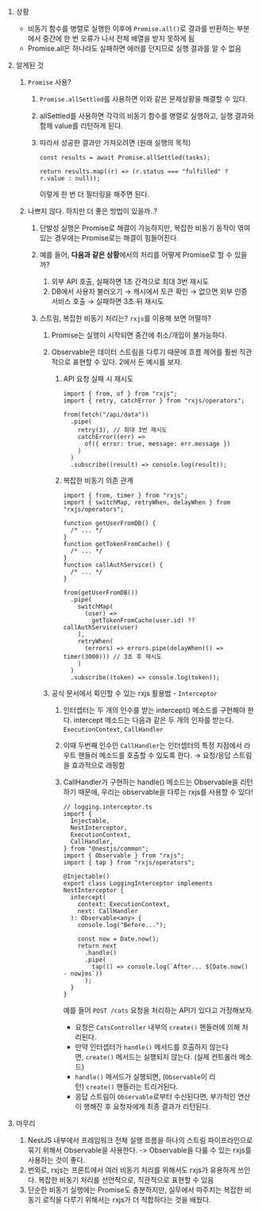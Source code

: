 1. 상황
   - 비동기 함수를 병렬로 실행한 이후에 `Promise.all()`로 결과를 반환하는 부분에서 중간에 한 번 오류가 나서 전체 배열을 받지 못하게 됨
   - Promise.all은 하나라도 실패하면 에러를 던지므로 실행 결과를 알 수 없음
2. 알게된 것

   1. `Promise` 사용?

      1. `Promise.allSettled`를 사용하면 이와 같은 문제상황을 해결할 수 있다.
      2. allSettled를 사용하면 각각의 비동기 함수를 병렬로 실행하고, 실행 결과와 함께 value를 리턴하게 된다.
      3. 따라서 성공한 결과만 가져오려면 (원래 실행의 목적)

         ```tsx
         const results = await Promise.allSettled(tasks);

         return results.map((r) => (r.status === "fulfilled" ? r.value : null));
         ```

         이렇게 한 번 더 필터링을 해주면 된다.

   2. 나쁘지 않다. 하지만 더 좋은 방법이 있을까..?

      1. 단발성 실행은 Promise로 해결이 가능하지만, 복잡한 비동기 동작이 엮여 있는 경우에는 Promise로는 해결이 힘들어진다.
      2. 예를 들어, **다음과 같은 상황**에서의 처리를 어떻게 Promise로 할 수 있을까?
         1. 외부 API 호출, 실패하면 1초 간격으로 최대 3번 재시도
         2. DB에서 사용자 불러오기 → 캐시에서 토큰 확인 → 없으면 외부 인증 서비스 호출 → 실패하면 3초 뒤 재시도
      3. 스트림, 복잡한 비동기 처리는? `rxjs`를 이용해 보면 어떨까?

         1. Promise는 실행이 시작되면 중간에 취소/개입이 불가능하다.
         2. Observable은 데이터 스트림을 다루기 때문에 흐름 제어를 훨씬 직관적으로 표현할 수 있다. 2에서 든 예시를 보자.

            1. API 요청 실패 시 재시도

               ```tsx
               import { from, of } from "rxjs";
               import { retry, catchError } from "rxjs/operators";

               from(fetch("/api/data"))
                 .pipe(
                   retry(3), // 최대 3번 재시도
                   catchError((err) =>
                     of({ error: true, message: err.message })
                   )
                 )
                 .subscribe((result) => console.log(result));
               ```

            2. 복잡한 비동기 의존 관계

               ```tsx
               import { from, timer } from "rxjs";
               import { switchMap, retryWhen, delayWhen } from "rxjs/operators";

               function getUserFromDB() {
                 /* ... */
               }
               function getTokenFromCache() {
                 /* ... */
               }
               function callAuthService() {
                 /* ... */
               }

               from(getUserFromDB())
                 .pipe(
                   switchMap(
                     (user) =>
                       getTokenFromCache(user.id) ?? callAuthService(user)
                   ),
                   retryWhen(
                     (errors) => errors.pipe(delayWhen(() => timer(3000))) // 3초 후 재시도
                   )
                 )
                 .subscribe((token) => console.log(token));
               ```

         3. 공식 문서에서 확인할 수 있는 rxjs 활용법 - `Interceptor`

            1. 인터셉터는 두 개의 인수를 받는 intercept() 메소드를 구현해야 한다. intercept 메소드는 다음과 같은 두 개의 인자를 받는다. `ExecutionContext`, `CallHandler`
            2. 이때 두번째 인수인 `CallHandler`는 인터셉터의 특정 지점에서 라우트 핸들러 메소드를 호출할 수 있도록 한다. → 요청/응답 스트림을 효과적으로 래핑함
            3. CallHandler가 구현하는 handle() 메소드는 Observable을 리턴하기 때문에, 우리는 observable을 다루는 rxjs를 사용할 수 있다!

               ```tsx
               // logging.interceptor.ts
               import {
                 Injectable,
                 NestInterceptor,
                 ExecutionContext,
                 CallHandler,
               } from "@nestjs/common";
               import { Observable } from "rxjs";
               import { tap } from "rxjs/operators";

               @Injectable()
               export class LoggingInterceptor implements NestInterceptor {
                 intercept(
                   context: ExecutionContext,
                   next: CallHandler
                 ): Observable<any> {
                   console.log("Before...");

                   const now = Date.now();
                   return next
                     .handle()
                     .pipe(
                       tap(() => console.log(`After... ${Date.now() - now}ms`))
                     );
                 }
               }
               ```

               예를 들어 `POST /cats` 요청을 처리하는 API가 있다고 가정해보자.

               - 요청은 `CatsController` 내부의 `create()` 핸들러에 의해 처리된다.
               - 만약 인터셉터가 `handle()` 메서드를 호출하지 않는다면, `create()` 메서드는 실행되지 않는다. (실제 컨트롤러 메소드)
               - `handle()` 메서드가 실행되면, (`Observable`이 리턴) `create()` 핸들러는 트리거된다.
               - 응답 스트림이 `Observable`로부터 수신된다면, 부가적인 연산이 행해진 후 요청자에게 최종 결과가 리턴된다.

3. 마무리
   1. NestJS 내부에서 프레임워크 전체 실행 흐름을 하나의 스트림 파이프라인으로 묶기 위해서 Observable을 사용한다. -> Observable을 다룰 수 있는 rxjs를 사용하는 것이 좋다.
   2. 번외로, rxjs는 프론트에서 여러 비동기 처리를 위해서도 rxjs가 유용하게 쓰인다. 복잡한 비동기 처리를 선언적으로, 직관적으로 표현할 수 있음
   3. 단순한 비동기 실행에는 Promise도 충분하지만, 실무에서 마주치는 복잡한 비동기 로직을 다루기 위해서는 rxjs가 더 적합하다는 것을 배웠다.
